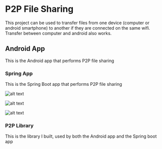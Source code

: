 # P2P File Sharing

This project can be used to transfer files from one device (computer or android smartphone) to another if they are connected on the same wifi.
Transfer between computer and android also works.

## Android App

This is the Android app that performs P2P file sharing

### Spring App

This is the Spring Boot app that performs P2P file sharing

![alt text](https://raw.githubusercontent.com/nelson888/P2P-File-Sharing/master/screenshots/desktop1.jpg)

![alt text](https://raw.githubusercontent.com/nelson888/P2P-File-Sharing/master/screenshots/desktop2.jpg)

![alt text](https://raw.githubusercontent.com/nelson888/P2P-File-Sharing/master/screenshots/desktop3.jpg)

### P2P Library

This is the library I built, used by both the Android app and the Spring boot app

